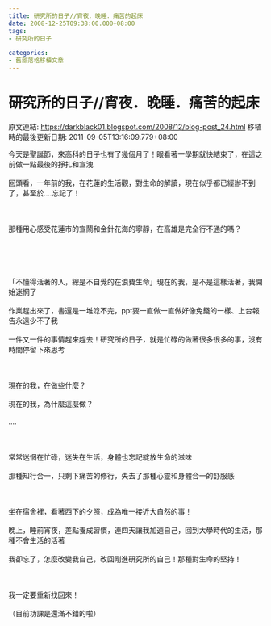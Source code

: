 ```yaml
---
title: 研究所的日子//宵夜．晚睡．痛苦的起床
date: 2008-12-25T09:38:00.000+08:00
tags: 
- 研究所的日子

categories:
- 舊部落格移植文章
---
```


# 研究所的日子//宵夜．晚睡．痛苦的起床

原文連結: https://darkblack01.blogspot.com/2008/12/blog-post_24.html
移植時的最後更新日期: 2011-09-05T13:16:09.779+08:00

今天是聖誕節，來高科的日子也有了幾個月了！眼看著一學期就快結束了，在這之前做一點最後的掙扎和宣洩<br /><br />回頭看，一年前的我，在花蓮的生活觀，對生命的解讀，現在似乎都已經辦不到了，甚至於....忘記了！<br /><br /><br /><br />那種用心感受花蓮市的宣鬧和金針花海的寧靜，在高雄是完全行不通的嗎？<br /><br /><a name='more'></a><br /><br /><br /><br />「不懂得活著的人，總是不自覺的在浪費生命」現在的我，是不是這樣活著，我開始迷惘了<br /><br />作業趕出來了，書還是一堆唸不完，ppt要一直做一直做好像免錢的一樣、上台報告永遠少不了我<br /><br />一件又一件的事情趕來趕去！研究所的日子，就是忙碌的做著很多很多的事，沒有時間停留下來思考<br /><br /><br /><br />現在的我，在做些什麼？<br /><br />現在的我，為什麼這麼做？<br /><br />....<br /><br /><br /><br />常常迷惘在忙碌，迷失在生活，身體也忘記綻放生命的滋味<br /><br />那種知行合一，只剩下痛苦的修行，失去了那種心靈和身體合一的舒服感<br /><br /><br /><br />坐在宿舍裡，看著西下的夕照，成為唯一接近大自然的事！<br /><br />晚上，睡前宵夜，差點養成習慣，連四天讓我加速自己，回到大學時代的生活，那種不會生活的活著<br /><br />我卻忘了，怎麼改變我自己，改回剛進研究所的自己！那種對生命的堅持！<br /><br /><br /><br />我一定要重新找回來！<br /><br />（目前功課是還滿不錯的啦）
